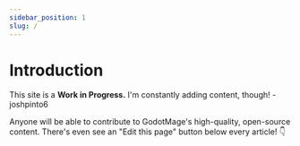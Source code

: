 ```yaml
---
sidebar_position: 1
slug: /
---
```


# Introduction

This site is a **Work in Progress.** I'm constantly adding content, though! -joshpinto6

Anyone will be able to contribute to GodotMage's high-quality, open-source content. There's even see an "Edit this page" button below every article! 👇
